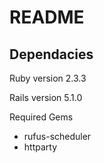 # README

## Dependacies

Ruby version 2.3.3

Rails version 5.1.0

Required Gems
* rufus-scheduler
* httparty
